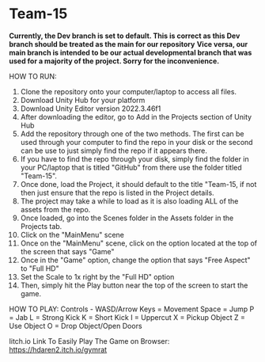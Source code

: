 # Team-15

**Currently, the Dev branch is set to default. This is correct as this Dev branch should be treated as the main for our repository**
**Vice versa, our main branch is intended to be our actual developmental branch that was used for a majority of the project. Sorry for the inconvenience.**

HOW TO RUN:
1. Clone the repository onto your computer/laptop to access all files.
2. Download Unity Hub for your platform
3. Download Unity Editor version 2022.3.46f1
4. After downloading the editor, go to Add in the Projects section of Unity Hub
5. Add the repository through one of the two methods. The first can be used through your computer to find the repo in your disk or the second can be use to just simply find the repo if it appears there.
6. If you have to find the repo through your disk, simply find the folder in your PC/laptop that is titled "GitHub" from there use the folder titled "Team-15". 
7. Once done, load the Project, it should default to the title "Team-15, if not then just ensure that the repo is listed in the Project details.
8. The project may take a while to load as it is also loading ALL of the assets from the repo. 
9. Once loaded, go into the Scenes folder in the Assets folder in the Projects tab.
10. Click on the "MainMenu" scene
11. Once on the "MainMenu" scene, click on the option located at the top of the screen that says "Game"
12. Once in the "Game" option, change the option that says "Free Aspect" to "Full HD"
13. Set the Scale to 1x right by the "Full HD" option
14. Then, simply hit the Play button near the top of the screen to start the game. 

HOW TO PLAY:
Controls -
WASD/Arrow Keys = Movement
Space = Jump
P = Jab
L = Strong Kick
K = Short Kick
I = Uppercut
X = Pickup Object
Z = Use Object
O = Drop Object/Open Doors

Iitch.io Link To Easily Play The Game on Browser:
https://hdaren2.itch.io/gymrat
